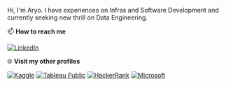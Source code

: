 Hi, I'm Aryo. I have experiences on Infras and Software Development and currently seeking new thrill on Data Engineering.

📫 **How to reach me**

[![LinkedIn](https://img.shields.io/badge/--linkedin?label=LinkedIn&logo=LinkedIn&style=social)](https://www.linkedin.com/in/aryonp)

🌐 **Visit my other profiles**

[![Kaggle](https://img.shields.io/badge/--kaggle?label=Kaggle&logo=kaggle&style=social)](https://www.kaggle.com/aryonp)
[![Tableau Public](https://img.shields.io/badge/--tableau?label=Tableau&logo=tableau&style=social)](https://public.tableau.com/app/profile/aryonp)
[![HackerRank](https://img.shields.io/badge/--hackerrank?label=HackerRank&logo=hackerrank&style=social)](https://www.hackerrank.com/aryonp)
[![Microsoft](https://img.shields.io/badge/--microsoft?label=Microsoft&logo=microsoft&style=social)](https://learn.microsoft.com/en-us/users/aryonp/)
